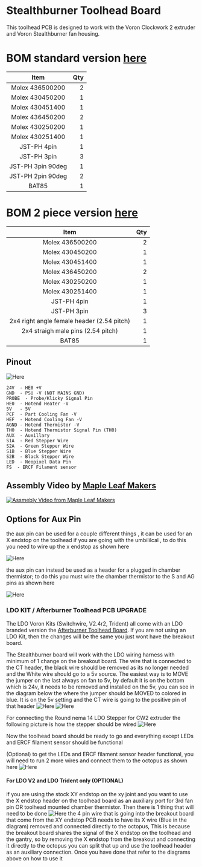 # Stealthburner Toolhead Board #
This toolhead PCB is designed to work with the Voron Clockwork 2 extruder and Voron Stealthburner fan housing.


# BOM standard version [here][StandardBOM]
| Item | Qty |
| :------------: |----:| 
| Molex 436500200 | 2 |
| Molex 430450200 | 1 |
| Molex 430451400 | 1 |
| Molex 436450200 | 2 |
| Molex 430250200 | 1 |
| Molex 430251400 | 1 |
| JST-PH 4pin | 1 |
| JST-PH 3pin | 3 |
| JST-PH 3pin 90deg | 1 |
| JST-PH 2pin 90deg | 2 |
| BAT85 | 1 |
    
        
# BOM 2 piece version [here][2PieceBOM]
| Item | Qty |
| :------------: |----:| 
| Molex 436500200 | 2 |
| Molex 430450200 | 1 |
| Molex 430451400 | 1 |
| Molex 436450200 | 2 |
| Molex 430250200 | 1 |
| Molex 430251400 | 1 |
| JST-PH 4pin | 1 |
| JST-PH 3pin | 3 |
| 2x4 right angle female header (2.54 pitch) | 1 |
| 2x4 straigh male pins (2.54 pitch) | 1 |
| BAT85 | 1 |

 	
## Pinout
![Here][Pinout]
	
    24V  - HE0 +V 
    GND  - PSU -V (NOT MAINS GND)
    PROBE  - Probe/Klicky Signal Pin
    HE0  - Hotend Heater -V
    5V   - 5V 
    PCF  - Part Cooling Fan -V
    HEF  - Hotend Cooling Fan -V
    AGND - Hotend Thermistor -V
    TH0  - Hotend Thermistor Signal Pin (TH0)
    AUX  - Auxillary 
    S1A  - Red Stepper Wire
    S2A  - Green Stepper Wire
    S1B  - Blue Stepper Wire
    S2B  - Black Stepper Wire 
    LED  - Neopixel Data Pin
    FS  - ERCF Filament sensor 
    
 ## Assembly Video by [Maple Leaf Makers][MLMGit]
[![Assmebly Video from Maple Leaf Makers][MLMThumbNail]][MLMAssemVideo]


    
## Options for Aux Pin ##
the aux pin can be used for a couple different things , it can be used for an X endstop on the toolhead if you are going with the umbililcal , to do this you need to wire up the x endstop as shown here 

![Here][AuxPin1]

the aux pin can instead be used as a header for a plugged in chamber thermistor; to do this you must wire the chamber thermistor to the S and AG pins as shown here

![Here][AuxPin2]


### LDO KIT / Afterburner Toolhead PCB UPGRADE

The LDO Voron Kits (Switchwire, V2.4r2, Trident) all come with an LDO branded version the [Afterburner Toolhead Board][ABPCB]. If you are not using an LDO Kit, then the changes will be the same you just wont have the breakout board. 

The Stealthburner board will work with the LDO wiring harness with minimum of 1 change on the breakout board. The wire that is connected to the CT header, the black wire should be removed as its no longer needed and the White wire should go to a 5v source. The easiest way is to MOVE the jumper on the last always on fan to 5v, by default it is on the bottom which is 24v, it needs to be removed and installed on the 5v, you can see in the diagram below the where the jumper should be MOVED to colored in blue. It is on the 5v setting and the CT wire is going to the positive pin of that header 
![Here][LDOBO]
![Here][OCT5V]


For connecting the Round nema 14 LDO Stepper for CW2 extruder the following picture is how the stepper should be wired 
![Here][LDOSTEP]

Now the toolhead board should be ready to go and everything except LEDs and ERCF filament sensor should be functional

(Optional)
to get the LEDs and ERCF filament sensor header functional, you will need to run 2 more wires and connect them to the octopus as shown here 
![Here][LEDERCF]

#### For LDO V2 and LDO Trident only (OPTIONAL)
if you are using the stock XY endstop on the xy joint and you want to use the X endstop header on the toolhead board as an auxiliary port for 3rd fan pin OR toolhead mounted chamber thermistor. Then there is 1 thing that will need to be done 
![Here][XES]
the 4 pin wire that is going into the breakout board that come from the XY endstop PCB needs to have its X wire (Blue in the diagram) removed and connected directly to the octopus, This is because the breakout board shares the signal of the X endstop on the toolhead and the gantry, so by removing the X endstop from the breakout and connecting it directly to the octopus you can split that up and use the toolhead header as an auxiliary connection. Once you have done that refer to the diagrams above on how to use it







[StandardBOM]: /Stealthburner_Toolhead_PCB/Production%20Files/Standard
[2PieceBOM]: /Stealthburner_Toolhead_PCB/Production%20Files/2%20Piece
[Pinout]: /Stealthburner_Toolhead_PCB/Images/Wiring/14_2_pinout.png "14 + 2 Pinout"
[MLMGit]: https://github.com/MapleLeafMakers
[MLMThumbNail]: https://img.youtube.com/vi/PCIwZRPYMZ8/0.jpg 
[MLMAssemVideo]: https://www.youtube.com/watch?v=PCIwZRPYMZ8 "Stealthburner PCB Assembly Video"
[AuxPin1]: /Stealthburner_Toolhead_PCB/Images/Wiring/SB_PCB_AUX_XES.png "Aux XES"
[AuxPin2]: /Stealthburner_Toolhead_PCB/Images/Wiring/SB_PCB_AUX_CT.png "Aux CT"
[ABPCB]: https://github.com/VoronDesign/Voron-Hardware/tree/master/Afterburner_Toolhead_PCB "Afterburner Toolhead PCB"
[LDOBO]: /Stealthburner_Toolhead_PCB/Images/LDO/LDO_Breakout.png "LDO Breakout"
[OCT5V]: /Stealthburner_Toolhead_PCB/Images/LDO/Octopus_CT_5V.png "CT to 5V swap"
[LDOSTEP]: /Stealthburner_Toolhead_PCB/Images/LDO/LDO_Stepper_CW2.png "LDO Stepper wiring"
[LEDERCF]: /Stealthburner_Toolhead_PCB/Images/LDO/Octopus_LED_ERCF.png "ERCF Wiring"
[XES]: /Stealthburner_Toolhead_PCB/Images/LDO/Octopus_XES.png "XES wiring"
